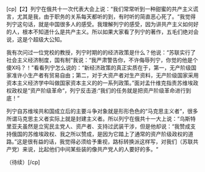 [cp]【2】列宁在俄共十一次代表大会上说：“我们常常听到一种甜蜜的共产主义谎言，尤其是我，由于职务的关系每天都听的到，有时听的简直恶心死了。“我觉得列宁这句话，就是中国很多人的感受。我理解列宁的感受，因为讲共产主义如何好的人，根本不知道什么是共产主义。所以如果大家看了列宁的著作，五毛们绝对会说，这是个超级大公知。

我有次问过一位党校的教授，列宁时期的的经济政策是什么？他说：“苏联实行了社会主义经济制度，国有制”我说：“我严肃警告你，不许侮辱列宁，你觉的他是个傻X吗？！”看看列宁怎么说的：“新经济政策的真正实质在于，第一，无产阶级国家准许小生产者有贸易自由；第二，对于大资产者对生产资料，无产阶级国家采用资本主义经济学中叫做国家资本主义的的一系列政策。”面对孟什维克指责苏维埃政权政权是“资产阶级革命“，列宁反击道:“我们的任务就是把资产阶级革命进行到底！“

列宁自苏维埃共和国成立后的主要斗争对象就是形形色色的“马克思主义者“，很多所谓马克思主义者实际上就是封建主义者。所以列宁在俄共十一大上说：“乌斯特里亚夫虽然是立宪民主党人、资产者、支持过武装干涉，但是他却说：“我赞成支持俄国的苏维埃政权、我之所以赞成，是因为它踏上了通常的资产阶级政权的道路。”这是很有益的话，我觉得必须给予重视，路标转换派这样写，对我们（苏联共产党）来说，比起他们中间某些装的像共产党人的人要好的多。“

（待续）[/cp]